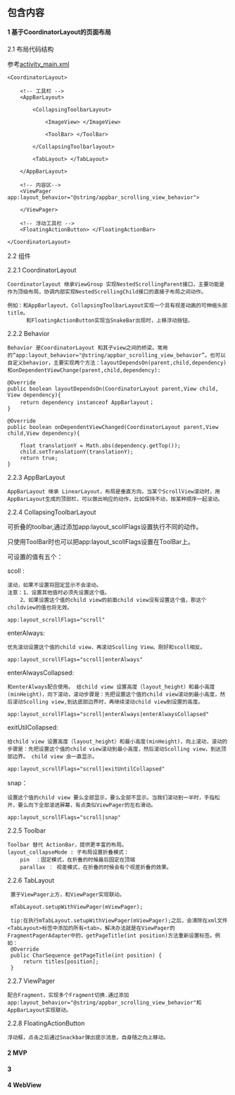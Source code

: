 ## 包含内容

#### 1 基于CoordinatorLayout的页面布局

 2.1 布局代码结构
 
  参考[activity_main.xml](app/src/main/res/layout/activity_main.xml)
 
    <CoordinatorLayout>
    
        <!-- 工具栏 -->
        <AppBarLayout>
            
            <CollapsingToolbarLayout>
            
                <ImageView> </ImageView>
                
                <ToolBar> </ToolBar>
            
            </CollapsingToolbarlayout>
        
            <TabLayout> </TabLayout>
        
        </AppBarLayout> 
        
        <!-- 内容区-->
        <ViewPager  app:layout_behavior="@string/appbar_scrolling_view_behavior"> 
        
        </ViewPager>
        
        <!-- 浮动工具栏 -->
        <FloatingActionButton> </FloatingActionBar>
    
    </CoordinatorLayout>

 2.2 组件
 
 2.2.1 CoordinatorLayout
 
    Coordinatorlayout 继承ViewGroup 实现NestedScrollingParent接口，主要功能是作为顶级布局，协调内部实现NestedScrollingChild接口的直接子布局之间动作。
      
    例如：和AppBarlayout、CollapsingToolbarLayout实现一个具有视差动画的可伸缩头部title。
          和FloatingActionButton实现当SnakeBar出现时，上移浮动按钮。
          
 2.2.2 Behavior          

    Behavior 是CoordinatorLayout 和其子view之间的桥梁。常用的“app:layout_behavior="@string/appbar_scrolling_view_behavior”。也可以自定义behavior，主要实现两个方法：layoutDependsOn(parent,child,dependency)和onDependentViewChange(parent,child,dependency):
        
    @Override
    public boolean layoutDependsOn(CoordinatorLayout parent,View child, View dependency){
        return dependency instanceof AppBarlayout；
    }
    
    @Override
    public boolean onDependentViewChanged(CoordinatorLayout parent,View child,View dependency){
        
        float translationY = Math.abs(dependency.getTop());
        child.setTranslationY(translationY);
        return true;
    }
    
 2.2.3 AppBarLayout
    
    AppBarLayout 继承 LinearLayout，布局是垂直方向，当某个ScrollView滚动时，用AppBarLayout生成的顶部栏，可以做出响应的动作，比如保持不动，按某种顺序一起滚动。

 2.2.4 CollapsingToolbarLayout
 
   可折叠的toolbar,通过添加app:layout_scollFlags设置执行不同的动作。
    
   只使用ToolBar时也可以把app:layout_scollFlags设置在ToolBar上。
    
   可设置的值有五个：
        
   scoll :
    
    滚动，如果不设置将固定显示不会滚动。
    注意：1、设置其他值时必须先设置这个值。
        2、如果设置这个值的child view的前面child view没有设置这个值，那这个childview的值也将无效。
        
    app:layout_scrollFlags="scroll"
        
   enterAlways: 
    
    优先滚动设置这个值的child view，再滚动Scolling View。刚好和scoll相反。
        
    app:layout_scrollFlags="scroll|enterAlways"
        
   enterAlwaysCollapsed:
     
    和enterAlways配合使用。 给child view 设置高度（layout_height）和最小高度(minHeight)，向下滚动，滚动步骤是：先把设置这个值的child view滚动到最小高度，然后滚动Scolling view,到达底部边界时，再继续滚动child view到设置的高度。
        
    app:layout_scrollFlags="scroll|enterAlways|enterAlwaysCollapsed"
        
   exitUtilCollapsed:
     
    给child view 设置高度（layout_height）和最小高度(minHeight)，向上滚动，滚动的步骤是：先把设置这个值的child view滚动到最小高度，然后滚动Scolling view，到达顶部边界。 child view 会一直显示。
        
    app:layout_scrollFlags="scroll|exitUntilCollapsed"
        
   snap：
     
    设置这个值的child view 要么全部显示，要么全部不显示。当我们滚动到一半时，手指松开，要么向下全部滚进屏幕，有点类似ViewPager的左右滑动。
        
    app:layout_scrollFlags="scroll|snap"
   
  2.2.5 Toolbar
    
    Toolbar 替代 ActionBar，提供更丰富的布局。
    layout_collapseMode : 子布局设置折叠模式：
        pin  ：固定模式，在折叠的时候最后固定在顶端
        parallax ： 视差模式，在折叠的时候会有个视差折叠的效果。

  2.2.6 TabLayout
  
     置于ViewPager上方，和ViewPager实现联动。
     
     mTabLayout.setupWithViewPager(mViewPager);
     
     tip:在执行mTabLayout.setupWithViewPager(mViewPager);之后，会清除在xml文件<TabLayout>标签中添加的所有<tab>。解决办法就是在ViewPager的FragmentPagerAdapter中的，getPageTitle(int position)方法重新设置标签。例如：
     @Override
     public CharSequence getPageTitle(int position) {
         return titles[position];
     }
     
  2.2.7 ViewPager
  
    配合Fragment，实现多个Fragment切换.通过添加 app:layout_behavior="@string/appbar_scrolling_view_behavior"和AppBarLayout实现联动。

  2.2.8 FloatingActionButton
    
    浮动框，点击之后通过Snackbar弹出提示消息，自身随之向上移动。

#### 2 MVP  
    
#### 3 

#### 4 WebView
